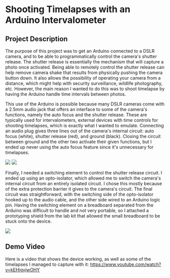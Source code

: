 # Shooting Timelapses with an Arduino Intervalometer


## Project Description

The purpose of this project was to get an Arduino connected to a DSLR camera, and to be able to programmatically control the camera's shutter release. The shutter release is
essentially the mechanism that will capture a photo once activated. Being able to remotely control the shutter release can help remove camera shake that results from physically
pushing the camera button down. It also allows the possibility of operating your camera from a distance, which might help with security surveillance, wildlife photography, etc.
However, the main reason I wanted to do this was to shoot timelapse by having the Arduino handle time intervals between photos.

This use of the Arduino is possible because many DSLR cameras come with a 2.5mm audio jack that offers an interface to some of the camera's functions, namely the auto focus and
the shutter release. These are typically used for intervalometers, external devices with time controls for shooting timelapses, which is exactly what I wanted to emulate.
Connecting an audio plug gives three lines out of the camera's internal circuit: auto focus (white), shutter release (red), and ground (black). Closing the circuit between ground
and the other two activate their given functions, but I ended up never using the auto focus feature since it's unnecessary for timelapses.

![](https://user-images.githubusercontent.com/54720199/116506575-093e2700-a86a-11eb-8470-311344070418.jpg)
![](https://user-images.githubusercontent.com/54720199/116506610-18bd7000-a86a-11eb-9cf0-a78f890be411.jpg)

Finally, I needed a switching element to control the shutter release circuit. I ended up using an opto-isolator, which allowed me to switch the camera's internal circuit from an
entirely isolated circuit. I chose this mostly because of the extra protection barrier it gives to the camera's circuit. The final circuit was straightforward, with the switching
side of the opto-isolator hooked up to the audio cable, and the other side wired to an Arduino logic pin. Having the switching element on a breadboard separated from the Arduino
was difficult to handle and not very portable, so I attached a prototyping shield from the lab kit that allowed the small breadboard to be stuck onto the device.

![](https://user-images.githubusercontent.com/54720199/116506778-75b92600-a86a-11eb-9e67-6c2e2cac38df.jpg)

## Demo Video

Here is a video that shows the device working, as well as some of the timelapses I managed to capture with it: 
https://www.youtube.com/watch?v=kEHigyjwOHY
